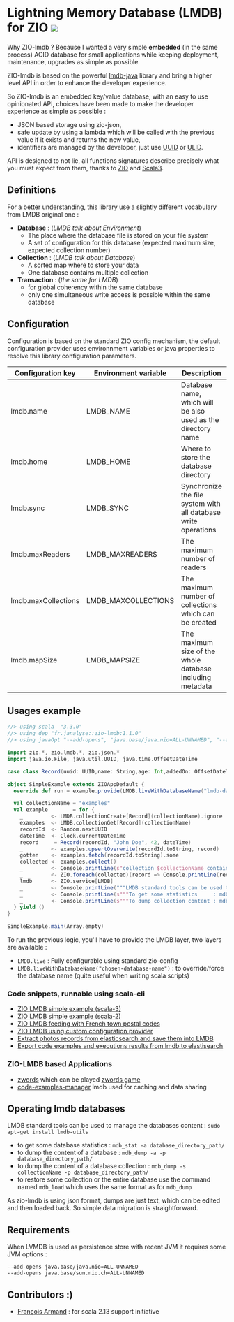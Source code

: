 # Lightning Memory Database (LMDB) for ZIO [![][ZIOLMDBManagerImg]][ZIOLMDBManagerLnk]

Why ZIO-lmdb ? Because I wanted a very simple **embedded** (in the same process) ACID database for small
applications while keeping deployment, maintenance, upgrades as simple as possible.

ZIO-lmdb is based on the powerful [lmdb-java][JLMDB] library and bring a higher level API in order
to enhance the developer experience.

So ZIO-lmdb is an embedded key/value database, with an easy to use opinionated API, choices have been made
to make the developer experience as simple as possible :
- JSON based storage using zio-json,
- safe update by using a lambda which will be called with the previous value if it exists and returns the new value,
- identifiers are managed by the developer, just use [UUID][UUID] or [ULID][ZIO-ULID].

API is designed to not lie, all functions signatures describe precisely
what you must expect from them, thanks to [ZIO][ZIO] and [Scala3][Scala3].  

## Definitions

For a better understanding, this library use a slightly different vocabulary from LMDB original one :  
- **Database** :  (*LMDB talk about Environment*)
  - The place where the database file is stored on your file system
  - A set of configuration for this database (expected maximum size, expected collection number)
- **Collection** : (*LMDB talk about Database*) 
  - A sorted map where to store your data
  - One database contains multiple collection
- **Transaction** : (*the same for LMDB*)
  - for global coherency within the same database
  - only one simultaneous write access is possible within the same database 


## Configuration

Configuration is based on the standard ZIO config mechanism, the default configuration provider uses environnment variables
or java properties to resolve this library configuration parameters.

 
| Configuration key   | Environment variable | Description                                                    | Default value    |
|---------------------|----------------------|----------------------------------------------------------------|------------------|
| lmdb.name           | LMDB_NAME            | Database name, which will be also used as the directory name   | default          |
| lmdb.home           | LMDB_HOME            | Where to store the database directory                          | $HOME/.lmdb      |
| lmdb.sync           | LMDB_SYNC            | Synchronize the file system with all database write operations | false            |
| lmdb.maxReaders     | LMDB_MAXREADERS      | The maximum number of readers                                  | 100              |
| lmdb.maxCollections | LMDB_MAXCOLLECTIONS  | The maximum number of collections which can be created         | 10_000           |
| lmdb.mapSize        | LMDB_MAPSIZE         | The maximum size of the whole database including metadata      | 100_000_000_000L |


## Usages example

```scala
//> using scala  "3.3.0"
//> using dep "fr.janalyse::zio-lmdb:1.1.0"
//> using javaOpt "--add-opens", "java.base/java.nio=ALL-UNNAMED", "--add-opens", "java.base/sun.nio.ch=ALL-UNNAMED"

import zio.*, zio.lmdb.*, zio.json.*
import java.io.File, java.util.UUID, java.time.OffsetDateTime

case class Record(uuid: UUID,name: String,age: Int,addedOn: OffsetDateTime) derives JsonCodec

object SimpleExample extends ZIOAppDefault {
  override def run = example.provide(LMDB.liveWithDatabaseName("lmdb-data-simple-example"), zio.Scope.default)

  val collectionName = "examples"
  val example        = for {
    _         <- LMDB.collectionCreate[Record](collectionName).ignore
    examples  <- LMDB.collectionGet[Record](collectionName)
    recordId  <- Random.nextUUID
    dateTime  <- Clock.currentDateTime
    record     = Record(recordId, "John Doe", 42, dateTime)
    _         <- examples.upsertOverwrite(recordId.toString, record)
    gotten    <- examples.fetch(recordId.toString).some
    collected <- examples.collect()
    _         <- Console.printLine(s"collection $collectionName contains ${collected.size} records")
    _         <- ZIO.foreach(collected)(record => Console.printLine(record))
    lmdb      <- ZIO.service[LMDB]
    _         <- Console.printLine("""LMDB standard tools can be used to manage the database content : sudo apt-get install lmdb-utils""")
    _         <- Console.printLine(s"""To get some statistics     : mdb_stat -s $collectionName ${lmdb.databasePath}/""")
    _         <- Console.printLine(s"""To dump collection content : mdb_dump -p -s $collectionName ${lmdb.databasePath}/""")
  } yield ()
}

SimpleExample.main(Array.empty)
```

To run the previous logic, you'll have to provide the LMDB layer, two layers are available :
- `LMDB.live` : Fully configurable using standard zio-config
- `LMDB.liveWithDatabaseName("chosen-database-name")` : to override/force the database name
  (quite useful when writing scala scripts)

### Code snippets, runnable using scala-cli
- [ZIO LMDB simple example (scala-3)](https://gist.github.com/dacr/dcb8a11f095ef0a2a95c24701e6eb804)
- [ZIO LMDB simple example (scala-2)](https://gist.github.com/dacr/9d2c4171d1b1e7a40a244ef456725d25)
- [ZIO LMDB feeding with French town postal codes](https://gist.github.com/dacr/6d24baf827ae0c590133e0f27f1ef20b)
- [ZIO LMDB using custom configuration provider](https://gist.github.com/dacr/790df1705c7ec19ae2fe4098dad8d762)
- [Extract photos records from elasticsearch and save them into LMDB](https://gist.github.com/dacr/6ea121f251ad316a64657cbe78085ab7)
- [Export code examples and executions results from lmdb to elastisearch](https://gist.github.com/dacr/f25da8222b2ac644c3195c5982b7367e)

### ZIO-LMDB based Applications
- [zwords][ZWORDS-CODE] which can be played [zwords game][ZWORDS-LIVE]
- [code-examples-manager][CEM] lmdb used for caching and data sharing

## Operating lmdb databases

LMDB standard tools can be used to manage the databases content : `sudo apt-get install lmdb-utils`
- to get some database statistics : `mdb_stat -a database_directory_path/`
- to dump the content of a database : `mdb_dump -a -p database_directory_path/`
- to dump the content of a database collection : `mdb_dump -s collectionName -p database_directory_path/`
- to restore some collection or the entire database use the command named `mdb_load` which uses the same format as for `mdb_dump` 

As zio-lmdb is using json format, dumps are just text, which can be edited and then loaded back. So simple data migration is straightforward.

## Requirements

When LVMDB is used as persistence store with recent JVM it requires some JVM options :

```
--add-opens java.base/java.nio=ALL-UNNAMED
--add-opens java.base/sun.nio.ch=ALL-UNNAMED
```

## Contributors :)

- [François Armand](https://github.com/fanf) : for scala 2.13 support initiative


[ZIOLMDBManager]:    https://github.com/dacr/zio-lmdb
[ZIOLMDBManagerImg]: https://img.shields.io/maven-central/v/fr.janalyse/zio-lmdb_3.svg
[ZIOLMDBManagerLnk]: https://mvnrepository.com/artifact/fr.janalyse/zio-lmdb
[ZIO]: https://zio.dev/
[Scala3]: https://docs.scala-lang.org/scala3/reference/
[JLMDB]: https://github.com/lmdbjava/lmdbjava
[LMDB]: https://www.symas.com/lmdb
[ZIO-ULID]: https://zio-ulid.bilal-fazlani.com/
[UUID]: https://en.wikipedia.org/wiki/Universally_unique_identifier
[ZWORDS-CODE]: https://github.com/dacr/zwords
[ZWORDS-LIVE]: https://zwords.mapland.fr/
[CEM]: https://github.com/dacr/code-examples-manager